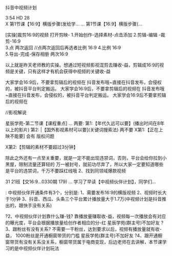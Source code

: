抖音中视频计划


3:54	HD	28	
X	第1节课【16:9】横版步骤(发给学...	...	
第1节课【16:9】横版步骤(...

[实操]裁剪16:9的视频
打开剪映-
1.开始创作-选择素材-点击添加
2.剪辑-编辑	-裁剪-16:9	
3.点 两次返回  //点两次返回后再选者比例   16:9
4.比例	16:9	
5.导出-完成-保存相册
两次16:9

以上就是昨天老师教的实操。想通过短视频影视混剪去赚收-益，剪辑成16:9的视频是关键，只有这样才有机会获得中视频的关键收-益

大家学会16:9后，不要拿剪辑后的视频在
抖音发布哦~直接在抖音发布，会侵权的，被抖音平台判定搬运。
大家学会16:9后，不要拿剪辑后的视频在
抖音发布哦~直接在抖音发布，会侵权的，被抖音平台判定搬运。
大家学会16:9后不要拿煎辑后的视频在

//影视解说

星辰学苑-第二节课【课程重点] ...
两要:
第1:【年代久远可以要】(播出时间在8年以上的影片)
第2: |【国外影视素材可以要](关键词搜索法)
两不要
X第1:【正在上映不能要]  会有 版权问题

X第2:【剪辑的素材不要超过3分钟】


除此之外还有一点至关重要，就是一定不能出现违禁词，否则，平台会给你拉到小黑屋，限制流量还算轻的 万一被封号，就前功尽弃了，所以大家一定要知道哪些是平台的违禁词，千万不要踩红线哦
2、找到同领域爆款视频


31	21班【交16:9...0330期 179)	...	
学习了早读【中视频伙伴计划】，同学们...

:
中视频伙伴开通条件有3个，分别是:
1、需要发布16:9的横版视频
2、视频时长大于1分钟
3、抖音、西瓜、头条三个平台累计播放量大于1.7万(中视频计划是抖音推出的，跟快手没有关系)

?2、中视频伙伴计划靠什么赚-钱?
靠播放量赚取收-益，视频每一次播放会有对应的曝光度，平台会根据播放量给创作者相应的分-红
星辰学苑(群主号)不加好友
?3、跟粉丝有没有关系?
不需要一干粉丝，达到要求以后，视频有播放量就有收-益，
1000粉丝是开通橱窗带货的门槛
星辰学苑(群主号)不加好友
?4、跟开通橱窗带货有没有关系没关系，橱窗带货属于电商变现，后边老师在去讲解，本节课学习的是中视频伙伴计划玩法




